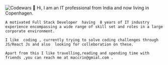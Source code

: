    ![Codewars](https://www.codewars.com/users/maccrin/badges/micro)
   👋 Hi, I am  an IT professional from India and now  living in Copenhagen.

    A motivated Full Stack Developer  having  8 years of IT industry experience encompassing a wide range of skill set and roles in a large corporate environment.
 
    I like  coding , currently trying to solve coding challenges through JS/React Js and also  looking for colleboration on these.
 
    Apart from this I like travelling,reading and spending time with friends ,you can reach me at maccrin@gmial.com .
